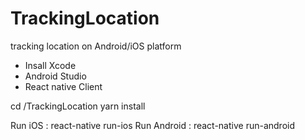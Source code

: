 # TrackingLocation
tracking location on Android/iOS platform

- Insall Xcode
- Android Studio
- React native Client

cd /TrackingLocation
yarn install


Run iOS : react-native run-ios
Run Android : react-native run-android


